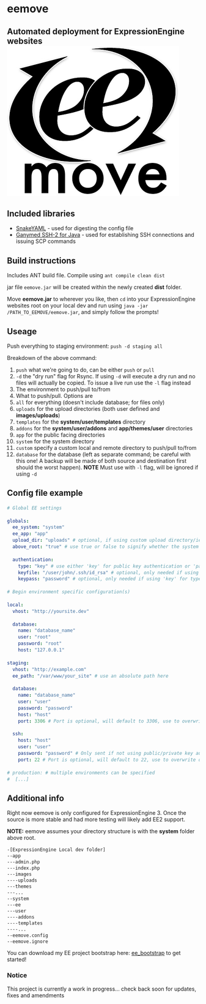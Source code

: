 # eemove
Automated deployment for ExpressionEngine websites
![alt text][logo]
---

## Included libraries
* [SnakeYAML](https://bitbucket.org/asomov/snakeyaml) - used for digesting the config file
* [Ganymed SSH-2 for Java](http://www.ganymed.ethz.ch/ssh2/) - used for establishing SSH connections and issuing SCP commands

## Build instructions
Includes ANT build file. Compile using `ant compile clean dist`

jar file `eemove.jar` will be created within the newly created **dist** folder.

Move **eemove.jar** to wherever you like, then `cd` into your ExpressionEngine websites root on your local dev and run using `java -jar /PATH_TO_EEMOVE/eemove.jar`, and simply follow the prompts!

## Useage
Push everything to staging environment: `push -d staging all`

Breakdown of the above command:

1. `push` what we're going to do, can be either `push` or `pull`
2. `-d` the "dry run" flag for Rsync. If using `-d` will execute a dry run and no files will actually be copied. To issue a live run use the `-l` flag instead
3. The environment to push/pull to/from
4. What to push/pull. Options are
  1. `all` for everything (doesn't include database; for files only)
  2. `uploads` for the upload directories (both user defined and **images/uploads**)
  3. `templates` for the **system/user/templates** directory
  4. `addons` for the **system/user/addons** and **app/themes/user** directories
  5. `app` for the public facing directories
  6. `system` for the system directory
  7. `custom` specify a custom local and remote directory to push/pull to/from
  8. `database` for the database (left as separate command; be careful with this one! A backup will be made of both source and destination first should the worst happen). **NOTE** Must use with `-l` flag, will be ignored if using `-d`

## Config file example

```yaml
# Global EE settings

globals:
  ee_system: "system"
  ee_app: "app"
  upload_dir: "uploads" # optional, if using custom upload directory/ies
  above_root: "true" # use true or false to signify whether the system folder is above root or not

  authentication:
    type: "key" # use either 'key' for public key authentication or 'password' for password
    keyfile: "/user/john/.ssh/id_rsa" # optional, only needed if using 'key' for type. Use an absolute path here
    keypass: "password" # optional, only needed if using 'key' for type and the key file is password protected

# Begin environment specific configuration(s)

local:
  vhost: "http://yoursite.dev"

  database:
    name: "database_name"
    user: "root"
    password: "root"
    host: "127.0.0.1"

staging:
  vhost: "http://example.com"
  ee_path: "/var/www/your_site" # use an absolute path here

  database:
    name: "database_name"
    user: "user"
    password: "password"
    host: "host"
    port: 3306 # Port is optional, will default to 3306, use to overwrite default

  ssh:
    host: "host"
    user: "user"
    password: "password" # Only sent if not using public/private key authentication
    port: 22 # Port is optional, will default to 22, use to overwrite default

# production: # multiple environments can be specified
#  [...]
```

## Additional info
Right now eemove is only configured for ExpressionEngine 3. Once the source is more stable and had more testing will likely add EE2 support.

**NOTE:** eemove assumes your directory structure is with the **system** folder above root.

```
-[ExpressionEngine Local dev folder]
--app
---admin.php
---index.php
---images
----uploads
---themes
---...
--system
---ee
---user
----addons
----templates
----...
--eemove.config
--eemove.ignore

```

You can download my EE project bootstrap here: [ee_bootstrap](https://github.com/sparkison/ee_bootstrap) to get started!

### Notice

This project is currently a work in progress... check back soon for updates, fixes and amendments

[logo]: https://github.com/sparkison/eemove/blob/master/resources/images/eemove.jpg "eemove logo"

